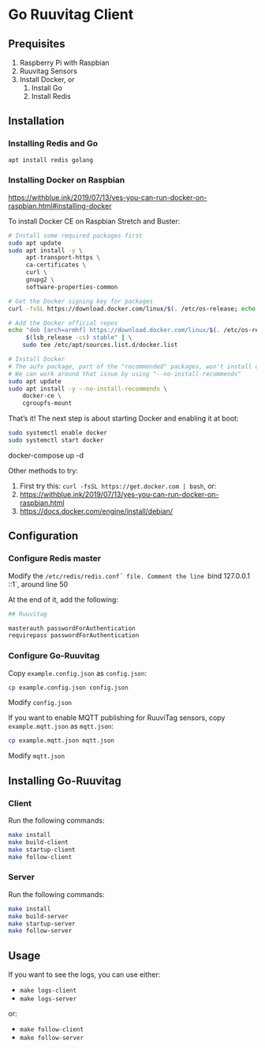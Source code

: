 # Go Ruuvitag Client


## Prequisites

1. Raspberry Pi with Raspbian
2. Ruuvitag Sensors
3. Install Docker, or
    1. Install Go
    2. Install Redis


## Installation

### Installing Redis and Go

```sh
apt install redis golang
```

### Installing Docker on Raspbian

https://withblue.ink/2019/07/13/yes-you-can-run-docker-on-raspbian.html#installing-docker

To install Docker CE on Raspbian Stretch and Buster:

```sh
# Install some required packages first
sudo apt update
sudo apt install -y \
     apt-transport-https \
     ca-certificates \
     curl \
     gnupg2 \
     software-properties-common

# Get the Docker signing key for packages
curl -fsSL https://download.docker.com/linux/$(. /etc/os-release; echo "$ID")/gpg | sudo apt-key add -

# Add the Docker official repos
echo "deb [arch=armhf] https://download.docker.com/linux/$(. /etc/os-release; echo "$ID") \
     $(lsb_release -cs) stable" | \
    sudo tee /etc/apt/sources.list.d/docker.list

# Install Docker
# The aufs package, part of the "recommended" packages, won't install on Buster just yet, because of missing pre-compiled kernel modules.
# We can work around that issue by using "--no-install-recommends"
sudo apt update
sudo apt install -y --no-install-recommends \
    docker-ce \
    cgroupfs-mount
```

That’s it! The next step is about starting Docker and enabling it at boot:

```sh
sudo systemctl enable docker
sudo systemctl start docker
```

docker-compose up -d

Other methods to try:
1. First try this: `curl -fsSL https://get.docker.com | bash`, or:
2. https://withblue.ink/2019/07/13/yes-you-can-run-docker-on-raspbian.html
3. https://docs.docker.com/engine/install/debian/


## Configuration

### Configure Redis master

Modify the `/etc/redis/redis.conf´ file.
Comment the line `bind 127.0.0.1 ::1`, around line 50

At the end of it, add the following:
```sh
## Ruuvitag

masterauth passwordForAuthentication
requirepass passwordForAuthentication
```

### Configure Go-Ruuvitag

Copy `example.config.json` as `config.json`:
```sh
cp example.config.json config.json
```
Modify `config.json`


If you want to enable MQTT publishing for RuuviTag sensors, copy `example.mqtt.json` as `mqtt.json`:
```sh
cp example.mqtt.json mqtt.json
```
Modify `mqtt.json`

## Installing Go-Ruuvitag

### Client

Run the following commands:
```sh
make install
make build-client
make startup-client
make follow-client
```

### Server

Run the following commands:
```sh
make install
make build-server
make startup-server
make follow-server
```


## Usage

If you want to see the logs, you can use either:
- `make logs-client`
- `make logs-server`

or:
- `make follow-client`
- `make follow-server`
